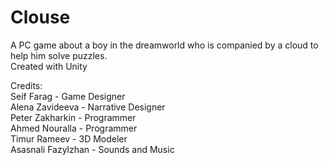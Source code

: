 # Clouse  
A PC game about a boy in the dreamworld who is companied by a cloud to help him solve puzzles.  
Created with Unity  
  
Credits:  
Seif Farag - Game Designer  
Alena Zavideeva - Narrative Designer  
Peter Zakharkin - Programmer  
Ahmed Nouralla - Programmer  
Timur Rameev - 3D Modeler  
Asasnali Fazylzhan - Sounds and Music  
